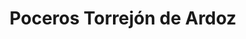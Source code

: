 ---
id: 'service-16'

title: 'Poceros Torrejón de Ardoz'
titleMeta: "Desatascos y Poceros en Torrejón de Ardoz【91 577 18 49】"

title2: 'Desatascos Torrejón de Ardoz'

lugar: 'Torrejón de Ardoz'

mediumImage: 'desatascostorrejondeardoz-lg.webp'

largeImage: 'desatascostorrejondeardoz-md.webp'

metaContent: "✅Poceros en Torrejón de Ardoz. 🔝 Empresa de desatascos en Torrejón de Ardoz 24 horas. 📢 Desatrancos baratos con los mejores precios. ☎️​ 676 679 954"

detailBreadcrumbSubTitle: 'Single Service'

detailBreadcrumbDesc: 'Somos la empresa de desatascos más económica en toda la Comunidad de Madrid. Llámanos y compruébalo.'

detailSubTitle: 'Empresa de desatrancos en Torrejón de Ardoz, ofrecemos las mejores soluciones a nuestros clientes.'

parrafo: "Desatascos en Torrejón de Ardoz económicos, pide presupuesto y compruébalo."

pregunta: '¿Qué hacen nuestros poceros en Torrejon de Ardoz?'

contenido: '<ul>
<li>✅ COMUNIDADES DE PROPIETARIOS</li>
<li>✅ COMUNIDADES DE VECINOS</li>
<li>✅ ARQUITECTOS</li>
<li>✅ ADMINISTRADORES DE FINCAS</li>
<li>✅ MANTENIMIENTO DE EMPRESAS</li>
<li>✅ PROPIETARIOS DE CHALETS Y PISOS</li>
<li>✅ AYUNTAMIENTOS</li>
<li>✅ EMPRESAS CONSTRUCTORAS</li>
<li>✅ ASEGURADORAS</li>
<li>✅ COLEGIOS</li>
<li>✅ AUTÓNOMOS</li>
</ul><br/>
<p>Contamos con ofertas especiales en todos nuestros servicios destinados a Empresas y Administradores de Fincas. <br/>
<a class="link" href="https://grupalsl.es/contacto">Contacta con nosotros </a>y pídenos toda la información que necesites.</p>
'









descripcion: ' Si estás buscando una empresa de pocería en Torrejón de Ardoz, en Grupal contamos con más de 25 años de experiencia en el sector. Durante todo este tiempo nos hemos consolidado como una de las mejores empresas de poceros en Madrid, la calidad en nuestro trabajo y el ofrecer un precio de lo más económico, han resultado clave para ello. Si buscas unos poceros en Torrejón de Ardoz de confianza, que lleven a cabo un trabajo de desatascos o desatrancos de urgencia, así como el desarrollo de cualquier obra de pocería, estamos solamente a una llamada de ti. Consúltanos y comprueba nuestros precios.'

descripcion1: " Somos tu empresa de desatascos en Torrejón de Ardoz. Principalmente, nuestras tareas pueden ir desde construir un pozo hasta una simple limpieza de tubería generada por un atranco. Contamos con los últimos avances tecnológicos para hacer de esta tarea algo sencillo y conseguir un resultado estupendo a través de estos medios donde hace años era impensable obtener un resultado tan óptimo."

detailDesc: 'Nuestros estudios personalizados de las obras de pocería nos permiten ofrecerte un servicio adaptado a tus necesidades ahorrandote tiempo y dinero.'

pregunta2: '¿Qué nos diferencia de la competencia?'

descripcion2: "Son muchas las razones por las que puedes necesitar la ayuda de unos poceros en Torrejón de Ardoz. Más allá de la construcción de un pozo, los desatascos en las cañerías son necesarios para un buen funcionamiento de estas. "

pregunta4: '¿Es necesario realizar un mantenimiento de mis Tuberías?'

option1: " Por ejemplo,si ya tienes un pozo, nosotros nos podemos encargar del correcto mantenimiento del mismo. Hace unos años, un pocero necesitaba cavar grandes zanjas para llevar a cabo estas tareas. Esto sería impensable a día de hoy por el trastorno que supondría para el cliente y, por esto, nuestras más modernas herramientas tecnológicas nos permiten llevar a cabo estos trabajos de una forma mínimamente invasiva"

option2: "Realizando mantenimientos preventivos, te aseguras no pasar un mal momento cuando menos te lo esperes. Mantén limpios tus pozos, tuberías y alcantarillas. Te ahorrará complicaciones y dinero a corto plazo."

option3: "Los atascos en la tubería te pueden incomodar en cualquier momento, sin avisar, nuestros poceros en Torrejón de Ardoz te solucionarán el problema en el menor tiempo posible, cuando más lo necesites. Estamos 24 horas 7 días a la semana a tu servicio, si necesitas de un desatasco en cualquier lugar de tu domicilio y/o empresa, ¡En Grupal trabajamos para solucionar tus problemas!"

option4: "Trabajamos con todo tipo de empresas y particulares, desde las obras más pequeñas hasta las más grandes."

isFeatured: true
---